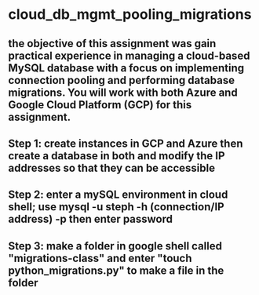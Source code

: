 # cloud_db_mgmt_pooling_migrations

## the objective of this assignment was gain practical experience in managing a cloud-based MySQL database with a focus on implementing connection pooling and performing database migrations. You will work with both Azure and Google Cloud Platform (GCP) for this assignment.

## Step 1: create instances in GCP and Azure then create a database in both and modify the IP addresses so that they can be accessible

## Step 2: enter a mySQL environment in cloud shell; use mysql -u steph -h (connection/IP address) -p then enter password

## Step 3: make a folder in google shell called "migrations-class" and enter "touch python_migrations.py" to make a file in the folder
